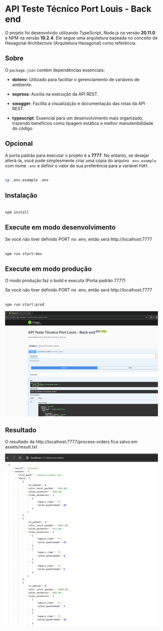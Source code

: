 # API Teste Técnico Port Louis - Back end

O projeto foi desenvolvido utilizando TypeScript, Node.js na versão **20.11.0** e NPM na versão **10.2.4**. Ele segue uma arquitetura baseada no conceito de Hexagonal Architecture (Arquitetura Hexagonal) como referência.

## Sobre

O `package.json` contém dependências essenciais: 

-  **dotenv**: Utilizado para facilitar o gerenciamento de variáveis de ambiente.

-  **express**: Auxilia na execução da API REST.

-  **swagger**: Facilita a visualização e documentação das rotas da API REST.

-  **typescript**: Essencial para um desenvolvimento mais organizado, trazendo benefícios como tipagem estática e melhor manutenibilidade do código

## Opcional

A porta padrão para executar o projeto é a **7777**. No entanto, se desejar alterá-la, você pode simplesmente criar uma cópia do arquivo `.env.example` com nome `.env` e definir o valor de sua preferência para a variável `PORT`.

```bash

cp .env.example .env

```

## Instalação

```bash

npm install

```

## Execute em modo desenvolvimento

Se você não tiver definido PORT no .env, então será http://localhost:7777

```bash

npm run start:dev

```

## Execute em modo produção

O modo produção faz o build e executa (Porta padrão 7777)

Se você não tiver definido PORT no .env, então será http://localhost:7777

```bash

npm run start:prod

```

![Swagger](documentation/printscreen/swagger.png)

## Resultado

O resultado da http://localhost:7777/process-orders fica salvo em assets/result.txt

![Resultado](documentation/printscreen/result.png)